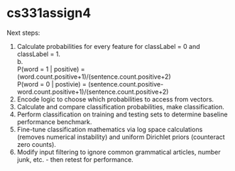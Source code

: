 # cs331assign4
Next steps:<br>
1. Calculate probabilities for every feature for classLabel = 0 and classLabel = 1.<br>
    b.<br>
       P(word = 1 | positive) =
          (word.count.positive+1)/(sentence.count.positive+2)<br>
       P(word = 0 | postivie) =
          (sentence.count.positive-word.count.positive+1)/(sentence.count.positive+2)<br>
2. Encode logic to choose which probabilities to access from vectors.
3. Calculate and compare classification probabilities, make classification.
4. Perform classification on training and testing sets to determine baseline performance benchmark.
5. Fine-tune classification mathematics via log space calculations (removes numerical instability) and uniform Dirichlet priors (counteract zero counts).
6. Modify input filtering to ignore common grammatical articles, number junk, etc. - then retest for performance.

